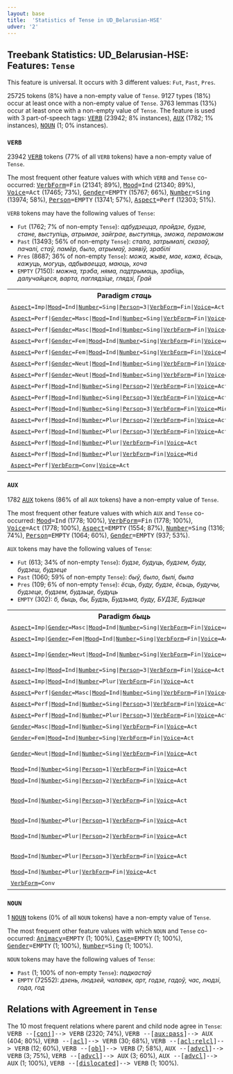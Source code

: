 ```yaml
---
layout: base
title:  'Statistics of Tense in UD_Belarusian-HSE'
udver: '2'
---
```


## Treebank Statistics: UD_Belarusian-HSE: Features: `Tense`

This feature is universal.
It occurs with 3 different values: `Fut`, `Past`, `Pres`.

25725 tokens (8%) have a non-empty value of `Tense`.
9127 types (18%) occur at least once with a non-empty value of `Tense`.
3763 lemmas (13%) occur at least once with a non-empty value of `Tense`.
The feature is used with 3 part-of-speech tags: <tt><a href="be_hse-pos-VERB.html">VERB</a></tt> (23942; 8% instances), <tt><a href="be_hse-pos-AUX.html">AUX</a></tt> (1782; 1% instances), <tt><a href="be_hse-pos-NOUN.html">NOUN</a></tt> (1; 0% instances).

### `VERB`

23942 <tt><a href="be_hse-pos-VERB.html">VERB</a></tt> tokens (77% of all `VERB` tokens) have a non-empty value of `Tense`.

The most frequent other feature values with which `VERB` and `Tense` co-occurred: <tt><a href="be_hse-feat-VerbForm.html">VerbForm</a></tt><tt>=Fin</tt> (21341; 89%), <tt><a href="be_hse-feat-Mood.html">Mood</a></tt><tt>=Ind</tt> (21340; 89%), <tt><a href="be_hse-feat-Voice.html">Voice</a></tt><tt>=Act</tt> (17465; 73%), <tt><a href="be_hse-feat-Gender.html">Gender</a></tt><tt>=EMPTY</tt> (15767; 66%), <tt><a href="be_hse-feat-Number.html">Number</a></tt><tt>=Sing</tt> (13974; 58%), <tt><a href="be_hse-feat-Person.html">Person</a></tt><tt>=EMPTY</tt> (13741; 57%), <tt><a href="be_hse-feat-Aspect.html">Aspect</a></tt><tt>=Perf</tt> (12303; 51%).

`VERB` tokens may have the following values of `Tense`:

* `Fut` (1762; 7% of non-empty `Tense`): <em>адбудзецца, пройдзе, будзе, стане, выступіць, атрымае, зайграе, выступяць, зможа, пераможам</em>
* `Past` (13493; 56% of non-empty `Tense`): <em>стала, затрымалі, сказаў, пачалі, стаў, памёр, было, атрымаў, заявіў, зрабілі</em>
* `Pres` (8687; 36% of non-empty `Tense`): <em>можа, жыве, мае, кажа, ёсьць, кажуць, могуць, адбываецца, маюць, хоча</em>
* `EMPTY` (7150): <em>можна, трэба, няма, падтрымаць, зрабіць, далучайцеся, варта, паглядзіце, глядзі, Грай</em>

<table>
  <tr><th>Paradigm <i>стаць</i></th><th><tt>Pres</tt></th><th><tt>Fut</tt></th><th><tt>Past</tt></th></tr>
  <tr><td><tt><tt><a href="be_hse-feat-Aspect.html">Aspect</a></tt><tt>=Imp</tt>|<tt><a href="be_hse-feat-Mood.html">Mood</a></tt><tt>=Ind</tt>|<tt><a href="be_hse-feat-Number.html">Number</a></tt><tt>=Sing</tt>|<tt><a href="be_hse-feat-Person.html">Person</a></tt><tt>=3</tt>|<tt><a href="be_hse-feat-VerbForm.html">VerbForm</a></tt><tt>=Fin</tt>|<tt><a href="be_hse-feat-Voice.html">Voice</a></tt><tt>=Act</tt></tt></td><td><em>стане</em></td><td></td><td></td></tr>
  <tr><td><tt><tt><a href="be_hse-feat-Aspect.html">Aspect</a></tt><tt>=Perf</tt>|<tt><a href="be_hse-feat-Gender.html">Gender</a></tt><tt>=Masc</tt>|<tt><a href="be_hse-feat-Mood.html">Mood</a></tt><tt>=Ind</tt>|<tt><a href="be_hse-feat-Number.html">Number</a></tt><tt>=Sing</tt>|<tt><a href="be_hse-feat-VerbForm.html">VerbForm</a></tt><tt>=Fin</tt>|<tt><a href="be_hse-feat-Voice.html">Voice</a></tt><tt>=Act</tt></tt></td><td></td><td></td><td><em>стаў</em></td></tr>
  <tr><td><tt><tt><a href="be_hse-feat-Aspect.html">Aspect</a></tt><tt>=Perf</tt>|<tt><a href="be_hse-feat-Gender.html">Gender</a></tt><tt>=Masc</tt>|<tt><a href="be_hse-feat-Mood.html">Mood</a></tt><tt>=Ind</tt>|<tt><a href="be_hse-feat-Number.html">Number</a></tt><tt>=Sing</tt>|<tt><a href="be_hse-feat-VerbForm.html">VerbForm</a></tt><tt>=Fin</tt>|<tt><a href="be_hse-feat-Voice.html">Voice</a></tt><tt>=Mid</tt></tt></td><td></td><td></td><td><em>стаў</em></td></tr>
  <tr><td><tt><tt><a href="be_hse-feat-Aspect.html">Aspect</a></tt><tt>=Perf</tt>|<tt><a href="be_hse-feat-Gender.html">Gender</a></tt><tt>=Fem</tt>|<tt><a href="be_hse-feat-Mood.html">Mood</a></tt><tt>=Ind</tt>|<tt><a href="be_hse-feat-Number.html">Number</a></tt><tt>=Sing</tt>|<tt><a href="be_hse-feat-VerbForm.html">VerbForm</a></tt><tt>=Fin</tt>|<tt><a href="be_hse-feat-Voice.html">Voice</a></tt><tt>=Act</tt></tt></td><td></td><td></td><td><em>стала</em></td></tr>
  <tr><td><tt><tt><a href="be_hse-feat-Aspect.html">Aspect</a></tt><tt>=Perf</tt>|<tt><a href="be_hse-feat-Gender.html">Gender</a></tt><tt>=Fem</tt>|<tt><a href="be_hse-feat-Mood.html">Mood</a></tt><tt>=Ind</tt>|<tt><a href="be_hse-feat-Number.html">Number</a></tt><tt>=Sing</tt>|<tt><a href="be_hse-feat-VerbForm.html">VerbForm</a></tt><tt>=Fin</tt>|<tt><a href="be_hse-feat-Voice.html">Voice</a></tt><tt>=Mid</tt></tt></td><td></td><td></td><td><em>стала</em></td></tr>
  <tr><td><tt><tt><a href="be_hse-feat-Aspect.html">Aspect</a></tt><tt>=Perf</tt>|<tt><a href="be_hse-feat-Gender.html">Gender</a></tt><tt>=Neut</tt>|<tt><a href="be_hse-feat-Mood.html">Mood</a></tt><tt>=Ind</tt>|<tt><a href="be_hse-feat-Number.html">Number</a></tt><tt>=Sing</tt>|<tt><a href="be_hse-feat-VerbForm.html">VerbForm</a></tt><tt>=Fin</tt>|<tt><a href="be_hse-feat-Voice.html">Voice</a></tt><tt>=Act</tt></tt></td><td></td><td></td><td><em>стала</em></td></tr>
  <tr><td><tt><tt><a href="be_hse-feat-Aspect.html">Aspect</a></tt><tt>=Perf</tt>|<tt><a href="be_hse-feat-Gender.html">Gender</a></tt><tt>=Neut</tt>|<tt><a href="be_hse-feat-Mood.html">Mood</a></tt><tt>=Ind</tt>|<tt><a href="be_hse-feat-Number.html">Number</a></tt><tt>=Sing</tt>|<tt><a href="be_hse-feat-VerbForm.html">VerbForm</a></tt><tt>=Fin</tt>|<tt><a href="be_hse-feat-Voice.html">Voice</a></tt><tt>=Mid</tt></tt></td><td></td><td></td><td><em>стала</em></td></tr>
  <tr><td><tt><tt><a href="be_hse-feat-Aspect.html">Aspect</a></tt><tt>=Perf</tt>|<tt><a href="be_hse-feat-Mood.html">Mood</a></tt><tt>=Ind</tt>|<tt><a href="be_hse-feat-Number.html">Number</a></tt><tt>=Sing</tt>|<tt><a href="be_hse-feat-Person.html">Person</a></tt><tt>=2</tt>|<tt><a href="be_hse-feat-VerbForm.html">VerbForm</a></tt><tt>=Fin</tt>|<tt><a href="be_hse-feat-Voice.html">Voice</a></tt><tt>=Act</tt></tt></td><td></td><td><em>станеш</em></td><td></td></tr>
  <tr><td><tt><tt><a href="be_hse-feat-Aspect.html">Aspect</a></tt><tt>=Perf</tt>|<tt><a href="be_hse-feat-Mood.html">Mood</a></tt><tt>=Ind</tt>|<tt><a href="be_hse-feat-Number.html">Number</a></tt><tt>=Sing</tt>|<tt><a href="be_hse-feat-Person.html">Person</a></tt><tt>=3</tt>|<tt><a href="be_hse-feat-VerbForm.html">VerbForm</a></tt><tt>=Fin</tt>|<tt><a href="be_hse-feat-Voice.html">Voice</a></tt><tt>=Act</tt></tt></td><td></td><td><em>стане</em></td><td></td></tr>
  <tr><td><tt><tt><a href="be_hse-feat-Aspect.html">Aspect</a></tt><tt>=Perf</tt>|<tt><a href="be_hse-feat-Mood.html">Mood</a></tt><tt>=Ind</tt>|<tt><a href="be_hse-feat-Number.html">Number</a></tt><tt>=Sing</tt>|<tt><a href="be_hse-feat-Person.html">Person</a></tt><tt>=3</tt>|<tt><a href="be_hse-feat-VerbForm.html">VerbForm</a></tt><tt>=Fin</tt>|<tt><a href="be_hse-feat-Voice.html">Voice</a></tt><tt>=Mid</tt></tt></td><td></td><td><em>стане</em></td><td></td></tr>
  <tr><td><tt><tt><a href="be_hse-feat-Aspect.html">Aspect</a></tt><tt>=Perf</tt>|<tt><a href="be_hse-feat-Mood.html">Mood</a></tt><tt>=Ind</tt>|<tt><a href="be_hse-feat-Number.html">Number</a></tt><tt>=Plur</tt>|<tt><a href="be_hse-feat-Person.html">Person</a></tt><tt>=2</tt>|<tt><a href="be_hse-feat-VerbForm.html">VerbForm</a></tt><tt>=Fin</tt>|<tt><a href="be_hse-feat-Voice.html">Voice</a></tt><tt>=Act</tt></tt></td><td></td><td><em>станеце</em></td><td></td></tr>
  <tr><td><tt><tt><a href="be_hse-feat-Aspect.html">Aspect</a></tt><tt>=Perf</tt>|<tt><a href="be_hse-feat-Mood.html">Mood</a></tt><tt>=Ind</tt>|<tt><a href="be_hse-feat-Number.html">Number</a></tt><tt>=Plur</tt>|<tt><a href="be_hse-feat-Person.html">Person</a></tt><tt>=3</tt>|<tt><a href="be_hse-feat-VerbForm.html">VerbForm</a></tt><tt>=Fin</tt>|<tt><a href="be_hse-feat-Voice.html">Voice</a></tt><tt>=Act</tt></tt></td><td></td><td><em>стануць</em></td><td></td></tr>
  <tr><td><tt><tt><a href="be_hse-feat-Aspect.html">Aspect</a></tt><tt>=Perf</tt>|<tt><a href="be_hse-feat-Mood.html">Mood</a></tt><tt>=Ind</tt>|<tt><a href="be_hse-feat-Number.html">Number</a></tt><tt>=Plur</tt>|<tt><a href="be_hse-feat-VerbForm.html">VerbForm</a></tt><tt>=Fin</tt>|<tt><a href="be_hse-feat-Voice.html">Voice</a></tt><tt>=Act</tt></tt></td><td></td><td></td><td><em>сталі</em></td></tr>
  <tr><td><tt><tt><a href="be_hse-feat-Aspect.html">Aspect</a></tt><tt>=Perf</tt>|<tt><a href="be_hse-feat-Mood.html">Mood</a></tt><tt>=Ind</tt>|<tt><a href="be_hse-feat-Number.html">Number</a></tt><tt>=Plur</tt>|<tt><a href="be_hse-feat-VerbForm.html">VerbForm</a></tt><tt>=Fin</tt>|<tt><a href="be_hse-feat-Voice.html">Voice</a></tt><tt>=Mid</tt></tt></td><td></td><td></td><td><em>сталі</em></td></tr>
  <tr><td><tt><tt><a href="be_hse-feat-Aspect.html">Aspect</a></tt><tt>=Perf</tt>|<tt><a href="be_hse-feat-VerbForm.html">VerbForm</a></tt><tt>=Conv</tt>|<tt><a href="be_hse-feat-Voice.html">Voice</a></tt><tt>=Act</tt></tt></td><td></td><td></td><td><em>стаўшы</em></td></tr>
</table>

### `AUX`

1782 <tt><a href="be_hse-pos-AUX.html">AUX</a></tt> tokens (86% of all `AUX` tokens) have a non-empty value of `Tense`.

The most frequent other feature values with which `AUX` and `Tense` co-occurred: <tt><a href="be_hse-feat-Mood.html">Mood</a></tt><tt>=Ind</tt> (1778; 100%), <tt><a href="be_hse-feat-VerbForm.html">VerbForm</a></tt><tt>=Fin</tt> (1778; 100%), <tt><a href="be_hse-feat-Voice.html">Voice</a></tt><tt>=Act</tt> (1778; 100%), <tt><a href="be_hse-feat-Aspect.html">Aspect</a></tt><tt>=EMPTY</tt> (1554; 87%), <tt><a href="be_hse-feat-Number.html">Number</a></tt><tt>=Sing</tt> (1316; 74%), <tt><a href="be_hse-feat-Person.html">Person</a></tt><tt>=EMPTY</tt> (1064; 60%), <tt><a href="be_hse-feat-Gender.html">Gender</a></tt><tt>=EMPTY</tt> (937; 53%).

`AUX` tokens may have the following values of `Tense`:

* `Fut` (613; 34% of non-empty `Tense`): <em>будзе, будуць, будзем, буду, будзеш, будзеце</em>
* `Past` (1060; 59% of non-empty `Tense`): <em>быў, было, былі, была</em>
* `Pres` (109; 6% of non-empty `Tense`): <em>ёсць, буду, будзе, ёсьць, будучы, будзеце, будзем, будзьце, будуць</em>
* `EMPTY` (302): <em>б, быць, бы, Будзь, Будзьма, буду, БУДЗЕ, Будзьце</em>

<table>
  <tr><th>Paradigm <i>быць</i></th><th><tt>Pres</tt></th><th><tt>Fut</tt></th><th><tt>Past</tt></th></tr>
  <tr><td><tt><tt><a href="be_hse-feat-Aspect.html">Aspect</a></tt><tt>=Imp</tt>|<tt><a href="be_hse-feat-Gender.html">Gender</a></tt><tt>=Masc</tt>|<tt><a href="be_hse-feat-Mood.html">Mood</a></tt><tt>=Ind</tt>|<tt><a href="be_hse-feat-Number.html">Number</a></tt><tt>=Sing</tt>|<tt><a href="be_hse-feat-VerbForm.html">VerbForm</a></tt><tt>=Fin</tt>|<tt><a href="be_hse-feat-Voice.html">Voice</a></tt><tt>=Act</tt></tt></td><td></td><td></td><td><em>быў</em></td></tr>
  <tr><td><tt><tt><a href="be_hse-feat-Aspect.html">Aspect</a></tt><tt>=Imp</tt>|<tt><a href="be_hse-feat-Gender.html">Gender</a></tt><tt>=Fem</tt>|<tt><a href="be_hse-feat-Mood.html">Mood</a></tt><tt>=Ind</tt>|<tt><a href="be_hse-feat-Number.html">Number</a></tt><tt>=Sing</tt>|<tt><a href="be_hse-feat-VerbForm.html">VerbForm</a></tt><tt>=Fin</tt>|<tt><a href="be_hse-feat-Voice.html">Voice</a></tt><tt>=Act</tt></tt></td><td></td><td></td><td><em>была</em></td></tr>
  <tr><td><tt><tt><a href="be_hse-feat-Aspect.html">Aspect</a></tt><tt>=Imp</tt>|<tt><a href="be_hse-feat-Gender.html">Gender</a></tt><tt>=Neut</tt>|<tt><a href="be_hse-feat-Mood.html">Mood</a></tt><tt>=Ind</tt>|<tt><a href="be_hse-feat-Number.html">Number</a></tt><tt>=Sing</tt>|<tt><a href="be_hse-feat-VerbForm.html">VerbForm</a></tt><tt>=Fin</tt>|<tt><a href="be_hse-feat-Voice.html">Voice</a></tt><tt>=Act</tt></tt></td><td></td><td></td><td><em>было, была</em></td></tr>
  <tr><td><tt><tt><a href="be_hse-feat-Aspect.html">Aspect</a></tt><tt>=Imp</tt>|<tt><a href="be_hse-feat-Mood.html">Mood</a></tt><tt>=Ind</tt>|<tt><a href="be_hse-feat-Number.html">Number</a></tt><tt>=Sing</tt>|<tt><a href="be_hse-feat-Person.html">Person</a></tt><tt>=3</tt>|<tt><a href="be_hse-feat-VerbForm.html">VerbForm</a></tt><tt>=Fin</tt>|<tt><a href="be_hse-feat-Voice.html">Voice</a></tt><tt>=Act</tt></tt></td><td><em>ёсць</em></td><td></td><td></td></tr>
  <tr><td><tt><tt><a href="be_hse-feat-Aspect.html">Aspect</a></tt><tt>=Imp</tt>|<tt><a href="be_hse-feat-Mood.html">Mood</a></tt><tt>=Ind</tt>|<tt><a href="be_hse-feat-Number.html">Number</a></tt><tt>=Plur</tt>|<tt><a href="be_hse-feat-VerbForm.html">VerbForm</a></tt><tt>=Fin</tt>|<tt><a href="be_hse-feat-Voice.html">Voice</a></tt><tt>=Act</tt></tt></td><td></td><td></td><td><em>былі</em></td></tr>
  <tr><td><tt><tt><a href="be_hse-feat-Aspect.html">Aspect</a></tt><tt>=Perf</tt>|<tt><a href="be_hse-feat-Gender.html">Gender</a></tt><tt>=Masc</tt>|<tt><a href="be_hse-feat-Mood.html">Mood</a></tt><tt>=Ind</tt>|<tt><a href="be_hse-feat-Number.html">Number</a></tt><tt>=Sing</tt>|<tt><a href="be_hse-feat-VerbForm.html">VerbForm</a></tt><tt>=Fin</tt>|<tt><a href="be_hse-feat-Voice.html">Voice</a></tt><tt>=Act</tt></tt></td><td></td><td></td><td><em>Быў</em></td></tr>
  <tr><td><tt><tt><a href="be_hse-feat-Aspect.html">Aspect</a></tt><tt>=Perf</tt>|<tt><a href="be_hse-feat-Mood.html">Mood</a></tt><tt>=Ind</tt>|<tt><a href="be_hse-feat-Number.html">Number</a></tt><tt>=Sing</tt>|<tt><a href="be_hse-feat-Person.html">Person</a></tt><tt>=3</tt>|<tt><a href="be_hse-feat-VerbForm.html">VerbForm</a></tt><tt>=Fin</tt>|<tt><a href="be_hse-feat-Voice.html">Voice</a></tt><tt>=Act</tt></tt></td><td></td><td><em>будзе</em></td><td></td></tr>
  <tr><td><tt><tt><a href="be_hse-feat-Aspect.html">Aspect</a></tt><tt>=Perf</tt>|<tt><a href="be_hse-feat-Mood.html">Mood</a></tt><tt>=Ind</tt>|<tt><a href="be_hse-feat-Number.html">Number</a></tt><tt>=Plur</tt>|<tt><a href="be_hse-feat-Person.html">Person</a></tt><tt>=3</tt>|<tt><a href="be_hse-feat-VerbForm.html">VerbForm</a></tt><tt>=Fin</tt>|<tt><a href="be_hse-feat-Voice.html">Voice</a></tt><tt>=Act</tt></tt></td><td></td><td><em>будуць</em></td><td></td></tr>
  <tr><td><tt><tt><a href="be_hse-feat-Gender.html">Gender</a></tt><tt>=Masc</tt>|<tt><a href="be_hse-feat-Mood.html">Mood</a></tt><tt>=Ind</tt>|<tt><a href="be_hse-feat-Number.html">Number</a></tt><tt>=Sing</tt>|<tt><a href="be_hse-feat-VerbForm.html">VerbForm</a></tt><tt>=Fin</tt>|<tt><a href="be_hse-feat-Voice.html">Voice</a></tt><tt>=Act</tt></tt></td><td></td><td></td><td><em>быў</em></td></tr>
  <tr><td><tt><tt><a href="be_hse-feat-Gender.html">Gender</a></tt><tt>=Fem</tt>|<tt><a href="be_hse-feat-Mood.html">Mood</a></tt><tt>=Ind</tt>|<tt><a href="be_hse-feat-Number.html">Number</a></tt><tt>=Sing</tt>|<tt><a href="be_hse-feat-VerbForm.html">VerbForm</a></tt><tt>=Fin</tt>|<tt><a href="be_hse-feat-Voice.html">Voice</a></tt><tt>=Act</tt></tt></td><td></td><td></td><td><em>была</em></td></tr>
  <tr><td><tt><tt><a href="be_hse-feat-Gender.html">Gender</a></tt><tt>=Neut</tt>|<tt><a href="be_hse-feat-Mood.html">Mood</a></tt><tt>=Ind</tt>|<tt><a href="be_hse-feat-Number.html">Number</a></tt><tt>=Sing</tt>|<tt><a href="be_hse-feat-VerbForm.html">VerbForm</a></tt><tt>=Fin</tt>|<tt><a href="be_hse-feat-Voice.html">Voice</a></tt><tt>=Act</tt></tt></td><td></td><td></td><td><em>было, была</em></td></tr>
  <tr><td><tt><tt><a href="be_hse-feat-Mood.html">Mood</a></tt><tt>=Ind</tt>|<tt><a href="be_hse-feat-Number.html">Number</a></tt><tt>=Sing</tt>|<tt><a href="be_hse-feat-Person.html">Person</a></tt><tt>=1</tt>|<tt><a href="be_hse-feat-VerbForm.html">VerbForm</a></tt><tt>=Fin</tt>|<tt><a href="be_hse-feat-Voice.html">Voice</a></tt><tt>=Act</tt></tt></td><td><em>буду</em></td><td><em>буду</em></td><td></td></tr>
  <tr><td><tt><tt><a href="be_hse-feat-Mood.html">Mood</a></tt><tt>=Ind</tt>|<tt><a href="be_hse-feat-Number.html">Number</a></tt><tt>=Sing</tt>|<tt><a href="be_hse-feat-Person.html">Person</a></tt><tt>=2</tt>|<tt><a href="be_hse-feat-VerbForm.html">VerbForm</a></tt><tt>=Fin</tt>|<tt><a href="be_hse-feat-Voice.html">Voice</a></tt><tt>=Act</tt></tt></td><td></td><td><em>будзеш</em></td><td></td></tr>
  <tr><td><tt><tt><a href="be_hse-feat-Mood.html">Mood</a></tt><tt>=Ind</tt>|<tt><a href="be_hse-feat-Number.html">Number</a></tt><tt>=Sing</tt>|<tt><a href="be_hse-feat-Person.html">Person</a></tt><tt>=3</tt>|<tt><a href="be_hse-feat-VerbForm.html">VerbForm</a></tt><tt>=Fin</tt>|<tt><a href="be_hse-feat-Voice.html">Voice</a></tt><tt>=Act</tt></tt></td><td><em>ёсць, будзе, ёсьць</em></td><td><em>будзе, буду</em></td><td></td></tr>
  <tr><td><tt><tt><a href="be_hse-feat-Mood.html">Mood</a></tt><tt>=Ind</tt>|<tt><a href="be_hse-feat-Number.html">Number</a></tt><tt>=Plur</tt>|<tt><a href="be_hse-feat-Person.html">Person</a></tt><tt>=1</tt>|<tt><a href="be_hse-feat-VerbForm.html">VerbForm</a></tt><tt>=Fin</tt>|<tt><a href="be_hse-feat-Voice.html">Voice</a></tt><tt>=Act</tt></tt></td><td><em>будзем</em></td><td><em>будзем</em></td><td></td></tr>
  <tr><td><tt><tt><a href="be_hse-feat-Mood.html">Mood</a></tt><tt>=Ind</tt>|<tt><a href="be_hse-feat-Number.html">Number</a></tt><tt>=Plur</tt>|<tt><a href="be_hse-feat-Person.html">Person</a></tt><tt>=2</tt>|<tt><a href="be_hse-feat-VerbForm.html">VerbForm</a></tt><tt>=Fin</tt>|<tt><a href="be_hse-feat-Voice.html">Voice</a></tt><tt>=Act</tt></tt></td><td><em>будзеце, будзьце</em></td><td><em>будзеце</em></td><td></td></tr>
  <tr><td><tt><tt><a href="be_hse-feat-Mood.html">Mood</a></tt><tt>=Ind</tt>|<tt><a href="be_hse-feat-Number.html">Number</a></tt><tt>=Plur</tt>|<tt><a href="be_hse-feat-Person.html">Person</a></tt><tt>=3</tt>|<tt><a href="be_hse-feat-VerbForm.html">VerbForm</a></tt><tt>=Fin</tt>|<tt><a href="be_hse-feat-Voice.html">Voice</a></tt><tt>=Act</tt></tt></td><td><em>ёсць, будуць</em></td><td><em>будуць</em></td><td></td></tr>
  <tr><td><tt><tt><a href="be_hse-feat-Mood.html">Mood</a></tt><tt>=Ind</tt>|<tt><a href="be_hse-feat-Number.html">Number</a></tt><tt>=Plur</tt>|<tt><a href="be_hse-feat-VerbForm.html">VerbForm</a></tt><tt>=Fin</tt>|<tt><a href="be_hse-feat-Voice.html">Voice</a></tt><tt>=Act</tt></tt></td><td></td><td></td><td><em>былі</em></td></tr>
  <tr><td><tt><tt><a href="be_hse-feat-VerbForm.html">VerbForm</a></tt><tt>=Conv</tt></tt></td><td><em>будучы</em></td><td></td><td></td></tr>
</table>

### `NOUN`

1 <tt><a href="be_hse-pos-NOUN.html">NOUN</a></tt> tokens (0% of all `NOUN` tokens) have a non-empty value of `Tense`.

The most frequent other feature values with which `NOUN` and `Tense` co-occurred: <tt><a href="be_hse-feat-Animacy.html">Animacy</a></tt><tt>=EMPTY</tt> (1; 100%), <tt><a href="be_hse-feat-Case.html">Case</a></tt><tt>=EMPTY</tt> (1; 100%), <tt><a href="be_hse-feat-Gender.html">Gender</a></tt><tt>=EMPTY</tt> (1; 100%), <tt><a href="be_hse-feat-Number.html">Number</a></tt><tt>=Sing</tt> (1; 100%).

`NOUN` tokens may have the following values of `Tense`:

* `Past` (1; 100% of non-empty `Tense`): <em>падкастаў</em>
* `EMPTY` (72552): <em>дзень, людзей, чалавек, арт, годзе, гадоў, час, людзі, года, год</em>

## Relations with Agreement in `Tense`

The 10 most frequent relations where parent and child node agree in `Tense`:
<tt>VERB --[<tt><a href="be_hse-dep-conj.html">conj</a></tt>]--> VERB</tt> (2320; 74%),
<tt>VERB --[<tt><a href="be_hse-dep-aux-pass.html">aux:pass</a></tt>]--> AUX</tt> (404; 80%),
<tt>VERB --[<tt><a href="be_hse-dep-acl.html">acl</a></tt>]--> VERB</tt> (30; 68%),
<tt>VERB --[<tt><a href="be_hse-dep-acl-relcl.html">acl:relcl</a></tt>]--> VERB</tt> (12; 60%),
<tt>VERB --[<tt><a href="be_hse-dep-obl.html">obl</a></tt>]--> VERB</tt> (7; 58%),
<tt>AUX --[<tt><a href="be_hse-dep-advcl.html">advcl</a></tt>]--> VERB</tt> (3; 75%),
<tt>VERB --[<tt><a href="be_hse-dep-advcl.html">advcl</a></tt>]--> AUX</tt> (3; 60%),
<tt>AUX --[<tt><a href="be_hse-dep-advcl.html">advcl</a></tt>]--> AUX</tt> (1; 100%),
<tt>VERB --[<tt><a href="be_hse-dep-dislocated.html">dislocated</a></tt>]--> VERB</tt> (1; 100%).

